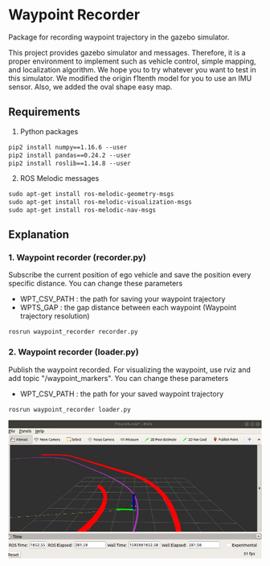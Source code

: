 # Waypoint Recorder
Package for recording waypoint trajectory in the gazebo simulator.

This project provides gazebo simulator and messages. 
Therefore, it is a proper environment to implement such as vehicle control, simple mapping, and localization algorithm. We hope you to try whatever you want to test in this simulator. We modified the origin f1tenth model for you to use an IMU sensor. Also, we added the oval shape easy map.

## Requirements 
1. Python packages
```
pip2 install numpy==1.16.6 --user
pip2 install pandas==0.24.2 --user
pip2 install roslib==1.14.8 --user
```
2. ROS Melodic messages
```
sudo apt-get install ros-melodic-geometry-msgs
sudo apt-get install ros-melodic-visualization-msgs
sudo apt-get install ros-melodic-nav-msgs
```

## Explanation
### 1. Waypoint recorder (recorder.py)
Subscribe the current position of ego vehicle and save the position every specific distance.
You can change these parameters
- WPT_CSV_PATH : the path for saving your waypoint trajectory
- WPTS_GAP     : the gap distance between each waypoint (Waypoint trajectory resolution)

```
rosrun waypoint_recorder recorder.py
```

### 2. Waypoint recorder (loader.py)
Publish the waypoint recorded.
For visualizing the waypoint, use rviz and add topic "/waypoint_markers".
You can change these parameters
- WPT_CSV_PATH : the path for your saved waypoint trajectory

```
rosrun waypoint_recorder loader.py
```

![Alt text](./images/gazebo_rviz_wpt_following.jpg "Visualization of the waypoint trajectory")